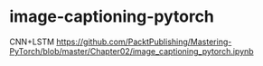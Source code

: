 # image-captioning-pytorch
CNN+LSTM
https://github.com/PacktPublishing/Mastering-PyTorch/blob/master/Chapter02/image_captioning_pytorch.ipynb